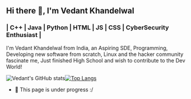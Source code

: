 ## Hi there 👋, I'm Vedant Khandelwal
### | C++ | Java | Python | HTML | JS | CSS | CyberSecurity Enthusiast |
I'm Vedant Khandelwal from India, an Aspiring SDE, Programming, Developing new software from scratch, Linux and the hacker community fascinate me, Just finished High School and wish to contribute to the Dev World!

![Vedant's GitHub stats](https://github-readme-stats.vercel.app/api?username=TheVedantKhandelwal&theme=dark&show_icons=true)[![Top Langs](https://github-readme-stats.vercel.app/api/top-langs/?username=TheVedantKhandelwal&theme=dark)](https://github.com/TheVedantKhandelwal/github-readme-stats)

- 🔭 This page is under progress :/
 




